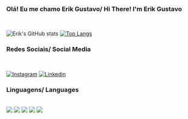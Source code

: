 ### Olá! Eu me chamo Erik Gustavo/ Hi There! I'm Erik Gustavo
<br>

![Erik's GitHub stats](https://github-readme-stats.vercel.app/api?username=ErikExatas&show_icons=true&theme=dark) [![Top Langs](https://github-readme-stats.vercel.app/api/top-langs/?username=ErikExatas&layout=compact)](https://github.com/ErikExatas/github-readme-stats)

### Redes Sociais/ Social Media
<br>

[![Instagram](https://img.shields.io/badge/Instagram-E4405F?style=for-the-badge&logo=instagram&logoColor=white)](https://www.instagram.com/erikgustavoo/) [![Linkedin](https://img.shields.io/badge/LinkedIn-0077B5?style=for-the-badge&logo=linkedin&logoColor=white)](https://www.linkedin.com/in/erik-gustavo-oliveira-71034a204/)

### Linguagens/ Languages
<br>
<div >
    <img align='center' src='https://img.shields.io/badge/C%23-239120?style=for-the-badge&logo=c-sharp&logoColor=white'>
    <img align='center' src='https://img.shields.io/badge/C-00599C?style=for-the-badge&logo=c&logoColor=white'>
    <img align='center' src='https://img.shields.io/badge/Python-3776AB?style=for-the-badge&logo=python&logoColor=white'>
    <img align='center' src='https://img.shields.io/badge/Java-ED8B00?style=for-the-badge&logo=openjdk&logoColor=white'>
    <img align='center' src='https://img.shields.io/badge/JavaScript-323330?style=for-the-badge&logo=javascript&logoColor=F7DF1E'>
</div>
